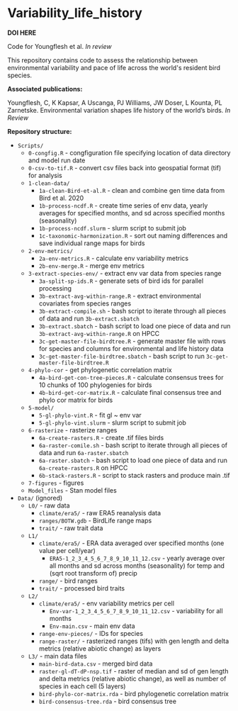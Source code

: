 # Variability_life_history

**DOI HERE**

Code for Youngflesh et al. *In review*

This repository contains code to assess the relationship between environmental variability and pace of life across the world's resident bird species.

**Associated publications:**

Youngflesh, C, K Kapsar, A Uscanga, PJ Williams, JW Doser, L Kounta, PL Zarnetske. Environmental variation shapes life history of the world’s birds. *In Review*


**Repository structure:**
* `Scripts/`
  * `0-congfig.R` - congfiguration file specifying location of data directory and model run date
  * `0-csv-to-tif.R` - convert csv files back into geospatial format (tif) for analysis  
  * `1-clean-data/`
    * `1a-clean-Bird-et-al.R` - clean and combine gen time data from Bird et al. 2020
    * `1b-process-ncdf.R` - create time series of env data, yearly averages for specified months, and sd across specified months (seasonality)
    * `1b-process-ncdf.slurm` - slurm script to submit job
    * `1c-taxonomic-harmonization.R` - sort out naming differences and save individual range maps for birds
  * `2-env-metrics/`
    * `2a-env-metrics.R` - calculate env variability metrics
    * `2b-env-merge.R` - merge env metrics
  * `3-extract-species-env/` - extract env var data from species range
    * `3a-split-sp-ids.R` - generate sets of bird ids for parallel processing
    * `3b-extract-avg-within-range.R` - extract environmental covariates from species ranges
    * `3b-extract-compile.sh` - bash script to iterate through all pieces of data and run `3b-extract.sbatch`
    * `3b-extract.sbatch` - bash script to load one piece of data and run `3b-extract-avg-within-range.R` on HPCC
    * `3c-get-master-file-birdtree.R` - generate master file with rows for species and columns for environmental and life history data
    + `3c-get-master-file-birdtree.sbatch` - bash script to run `3c-get-master-file-birdtree.R`
  * `4-phylo-cor` - get phylogenetic correlation matrix
    * `4a-bird-get-con-tree-pieces.R` - calculate consensus trees for 10 chunks of 100 phylogenies for birds
    * `4b-bird-get-cor-matrix.R` - calculate final consensus tree and phylo cor matrix for birds 
  * `5-model/`
    * `5-gl-phylo-vint.R` - fit gl ~ env var
    * `5-gl-phylo-vint.slurm` - slurm script to submit job
  * `6-rasterize` - rasterize ranges
    * `6a-create-rasters.R` - create .tif files birds
    * `6a-raster-comile.sh` - bash script to iterate through all pieces of data and run `6a-raster.sbatch`
    * `6a-raster.sbatch` - bash script to load one piece of data and run `6a-create-rasters.R` on HPCC
    * `6b-stack-rasters.R` - script to stack rasters and produce main .tif
  * `7-figures` - figures
  * `Model_files` - Stan model files
* `Data/` (ignored)
  * `L0/` - raw data
    * `climate/era5/` - raw ERA5 reanalysis data
    * `ranges/BOTW.gdb` - BirdLife range maps
    * `trait/` - raw trait data
  * `L1/`
    * `climate/era5/` - ERA data averaged over specified months (one value per cell/year)
      * `ERA5-1_2_3_4_5_6_7_8_9_10_11_12.csv` - yearly average over all months and sd across months (seasonality) for temp and (sqrt root transform of) precip
    * `range/` - bird ranges
    * `trait/` - processed bird traits
  * `L2/`
    * `climate/era5/` - env variability metrics per cell
      * `Env-var-1_2_3_4_5_6_7_8_9_10_11_12.csv` - variability for all months
      * `Env-main.csv` - main env data
    * `range-env-pieces/` - IDs for species
    * `range-raster/` - rasterized ranges (tifs) with gen length and delta metrics (relative abiotic change) as layers
  * `L3/` - main data files
    * `main-bird-data.csv` - merged bird data
    * `raster-gl-dT-dP-nsp.tif` - raster of median and sd of gen length and delta metrics (relative abiotic change), as well as number of species in each cell (5 layers)
    * `bird-phylo-cor-matrix.rda` - bird phylogenetic correlation matrix
    * `bird-consensus-tree.rda` - bird consensus tree
